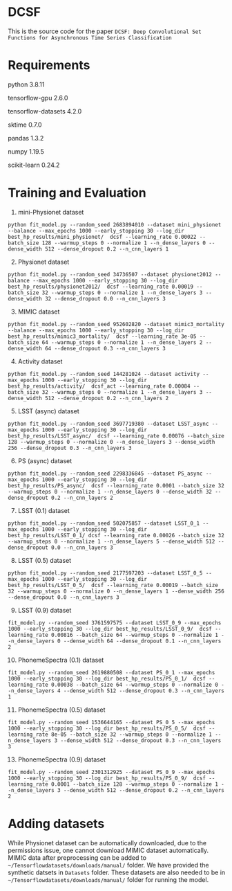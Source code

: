 # DCSF
This is the source code for the paper ``DCSF: Deep Convolutional Set Functions for Asynchronous Time Series Classification``

# Requirements
python                    3.8.11

tensorflow-gpu            2.6.0

tensorflow-datasets       4.2.0

sktime                    0.7.0

pandas                    1.3.2

numpy                     1.19.5

scikit-learn              0.24.2


# Training and Evaluation
1. mini-Physionet dataset

```
python fit_model.py --random_seed 2683894010 --dataset mini_physionet --balance --max_epochs 1000 --early_stopping 30 --log_dir best_hp_results/mini_physionet/  dcsf --learning_rate 0.00022 --batch_size 128 --warmup_steps 0 --normalize 1 --n_dense_layers 0 --dense_width 512 --dense_dropout 0.2 --n_cnn_layers 1
```

2. Physionet dataset

```
python fit_model.py --random_seed 34736507 --dataset physionet2012 --balance --max_epochs 1000 --early_stopping 30 --log_dir best_hp_results/physionet2012/  dcsf --learning_rate 0.00019 --batch_size 32 --warmup_steps 0 --normalize 1 --n_dense_layers 3 --dense_width 32 --dense_dropout 0.0 --n_cnn_layers 3 
```

3. MIMIC dataset

```
python fit_model.py --random_seed 952602820 --dataset mimic3_mortality --balance --max_epochs 1000 --early_stopping 30 --log_dir best_hp_results/mimic3_mortality/  dcsf --learning_rate 3e-05 --batch_size 64 --warmup_steps 0 --normalize 1 --n_dense_layers 2 --dense_width 64 --dense_dropout 0.3 --n_cnn_layers 3
```

4. Activity dataset

```
python fit_model.py --random_seed 144281024 --dataset activity --max_epochs 1000 --early_stopping 30 --log_dir best_hp_results/activity/  dcsf_act --learning_rate 0.00084 --batch_size 32 --warmup_steps 0 --normalize 1 --n_dense_layers 3 --dense_width 512 --dense_dropout 0.2 --n_cnn_layers 2
```

5. LSST (async) dataset

```
python fit_model.py --random_seed 3697719380 --dataset LSST_async --max_epochs 1000 --early_stopping 30 --log_dir best_hp_results/LSST_async/  dcsf --learning_rate 0.00076 --batch_size 128 --warmup_steps 0 --normalize 0 --n_dense_layers 3 --dense_width 256 --dense_dropout 0.3 --n_cnn_layers 3
```

6. PS (async) dataset

```
python fit_model.py --random_seed 2298336845 --dataset PS_async --max_epochs 1000 --early_stopping 30 --log_dir best_hp_results/PS_async/  dcsf --learning_rate 0.0001 --batch_size 32 --warmup_steps 0 --normalize 1 --n_dense_layers 0 --dense_width 32 --dense_dropout 0.2 --n_cnn_layers 2 
```

7. LSST (0.1) dataset

```
python fit_model.py --random_seed 502075857 --dataset LSST_0_1 --max_epochs 1000 --early_stopping 30 --log_dir best_hp_results/LSST_0_1/ dcsf --learning_rate 0.00026 --batch_size 32 --warmup_steps 0 --normalize 1 --n_dense_layers 5 --dense_width 512 --dense_dropout 0.0 --n_cnn_layers 3 
```
8. LSST (0.5) dataset

```
python fit_model.py --random_seed 2177597203 --dataset LSST_0_5 --max_epochs 1000 --early_stopping 30 --log_dir best_hp_results/LSST_0_5/  dcsf --learning_rate 0.00019 --batch_size 32 --warmup_steps 0 --normalize 0 --n_dense_layers 1 --dense_width 256 --dense_dropout 0.0 --n_cnn_layers 3 

```

9. LSST (0.9) dataset

```
fit_model.py --random_seed 3761597575 --dataset LSST_0_9 --max_epochs 1000 --early_stopping 30 --log_dir best_hp_results/LSST_0_9/  dcsf --learning_rate 0.00816 --batch_size 64 --warmup_steps 0 --normalize 1 --n_dense_layers 0 --dense_width 64 --dense_dropout 0.1 --n_cnn_layers 2 
```

10. PhonemeSpectra (0.1) dataset

```
fit_model.py --random_seed 2619880508 --dataset PS_0_1 --max_epochs 1000 --early_stopping 30 --log_dir best_hp_results/PS_0_1/  dcsf --learning_rate 0.00038 --batch_size 64 --warmup_steps 0 --normalize 0 --n_dense_layers 4 --dense_width 512 --dense_dropout 0.3 --n_cnn_layers 1
```

11. PhonemeSpectra (0.5) dataset

```
fit_model.py --random_seed 1536644165 --dataset PS_0_5 --max_epochs 1000 --early_stopping 30 --log_dir best_hp_results/PS_0_5/  dcsf --learning_rate 8e-05 --batch_size 32 --warmup_steps 0 --normalize 1 --n_dense_layers 3 --dense_width 512 --dense_dropout 0.3 --n_cnn_layers 3 
```

13. PhonemeSpectra (0.9) dataset

```
fit_model.py --random_seed 2301312925 --dataset PS_0_9 --max_epochs 1000 --early_stopping 30 --log_dir best_hp_results/PS_0_9/  dcsf --learning_rate 0.0001 --batch_size 128 --warmup_steps 0 --normalize 1 --n_dense_layers 3 --dense_width 512 --dense_dropout 0.2 --n_cnn_layers 2 
```

# Adding datasets

While Physionet dataset can be automatically downloaded, due to the permissions issue, one cannot download MIMIC dataset automatically. MIMIC data after preprocessing can be added to ``~/Tensorflowdatasets/downloads/manual/`` folder. We have provided the synthetic datsets in ``Datasets`` folder. These datasets are also needed to be in ``~/Tensorflowdatasets/downloads/manual/`` folder for running the model.
